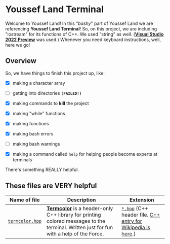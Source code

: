 # Youssef Land Terminal

Welcome to Youssef Land! In this "_bashy_" part of Youssef Land we are referencing __Youssef Land Terminal__! So, on this project, we are including "iostream" for its functions of C++. We used "string" as well. (__[Visual Studio 2022 Preview](https://visualstudio.microsoft.com/vs/preview)__ was used.) Whenever you need keyboard instructions, well, here we go!

## Overview

So, we have things to finish this project up, like:

- [x] making a character array
- [ ] getting into directories __`(FAILED!)`__
- [x] making commands to __kill__ the project
- [x] making "while" functions
- [x] making functions 
- [x] making bash errors
- [ ] making bash warnings
- [x] making a command called `help` for helping people become experts at terminals


There's something REALLY helpful.

## These files are VERY helpful

Name of file | Description | Extension |
------------ | ----------- | --------- |
| [`termcolor.hpp`](https://github.com/ikalnytskyi/termcolor) | __[Termcolor](https://github.com/ikalnytskyi/termcolor)__ is a header-only C++ library for printing colored messages to the terminal. Written just for fun with a help of the Force. | [`*.hpp`](https://en.wikipedia.org/wiki/C%2B%2B) (C++ header file. [C++ entry for Wikipedia is here](https://en.wikipedia.org/wiki/C%2B%2B).) |
